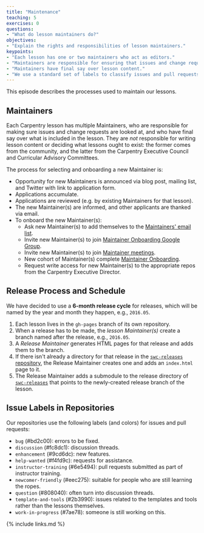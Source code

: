 ```yaml
---
title: "Maintenance"
teaching: 5
exercises: 0
questions:
- "What do lesson maintainers do?"
objectives:
- "Explain the rights and responsibilities of lesson maintainers."
keypoints:
- "Each lesson has one or two maintainers who act as editors."
- "Maintainers are responsible for ensuring that issues and change requests are addressed."
- "Maintainers have final say over lesson content."
- "We use a standard set of labels to classify issues and pull requests."
---
```


This episode describes the processes used to maintain our lessons.

## Maintainers

Each Carpentry lesson has multiple Maintainers,
who are responsible for making sure issues and change requests are looked at,
and who have final say over what is included in the lesson.
They are *not* responsible for writing lesson content or deciding what lessons ought to exist:
the former comes from the community,
and the latter from the Carpentry Executive Council and Curricular Advisory Committees.

The process for selecting and onboarding a new Maintainer is:

*   Opportunity for new Maintainers is announced via blog post, mailing list, and Twitter with link to application form.
*   Applications accumulate.
*   Applications are reviewed (e.g. by existing Maintainers for that lesson).
*   The new Maintainer(s) are informed, and other applicants are thanked via email.
*   To onboard the new Maintainer(s):
    *   Ask new Maintainer(s) to add themselves to the [Maintainers' email list](http://lists.software-carpentry.org/listinfo/maintainers).
    *   Invite new Maintainer(s) to join [Maintainer Onboarding Google Group](https://groups.google.com/a/carpentries.org/forum/#!forum/maintainer-onboarding). 
    *   Invite new Maintainer(s) to join [Maintainer meetings](http://pad.software-carpentry.org/maintainers).
    *   New cohort of Maintainer(s) complete [Maintainer Onboarding](https://carpentries.github.io/maintainer-onboarding/).
    *   Request write access for new Maintainer(s) to the appropriate repos from the Carpentry Executive Director.

## Release Process and Schedule

We have decided to use a **6-month release cycle** for releases, which
will be named by the year and month they happen, e.g., `2016.05`.

1.  Each lesson lives in the `gh-pages` branch of its own repository.
2.  When a release has to be made,
    the *lesson Maintainer(s)* create a branch named after the release,
    e.g., `2016.05`.
3.  A *Release Maintainer* generates HTML pages for that release and adds them to the branch.
4.  If there isn't already a directory for that release in the [`swc-releases` repository][swc-releases],
    the Release Maintainer creates one
    and adds an `index.html` page to it.
5.  The Release Maintainer adds a submodule to the release directory of [`swc-releases`][swc-releases]
    that points to the newly-created release branch of the lesson.

## Issue Labels in Repositories

Our repositories use the following labels (and colors) for issues and pull requests:

*   `bug` (#bd2c00): errors to be fixed.
*   `discussion` (#fc8dc1): discussion threads.
*   `enhancement` (#9cd6dc): new features.
*   `help-wanted` (#f4fd9c): requests for assistance.
*   `instructor-training` (#6e5494): pull requests submitted as part of instructor training.
*   `newcomer-friendly` (#eec275): suitable for people who are still learning the ropes.
*   `question` (#808040): often turn into discussion threads.
*   `template-and-tools` (#2b3990): issues related to the templates and tools
    rather than the lessons themselves.
*   `work-in-progress` (#7ae78): someone is still working on this.

[swc-releases]: https://github.com/swcarpentry/swc-releases

{% include links.md %}
